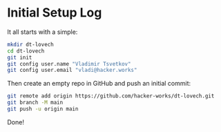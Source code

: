 # Initial Setup Log

It all starts with a simple:
```bash
mkdir dt-lovech
cd dt-lovech
git init
git config user.name "Vladimir Tsvetkov"
git config user.email "vladi@hacker.works"
```

Then create an empty repo in GitHub and push an initial commit:
```bash
git remote add origin https://github.com/hacker-works/dt-lovech.git
git branch -M main
git push -u origin main
```

Done!
